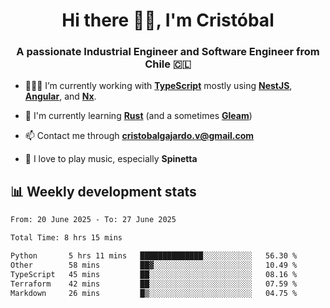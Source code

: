<h1 align="center">Hi there ✌🏻, I'm Cristóbal</h1>
<h3 align="center">A passionate Industrial Engineer and Software Engineer from Chile 🇨🇱</h3>

- 🧑🏻‍💻 I’m currently working with **[TypeScript](https://www.typescriptlang.org)** mostly using **[NestJS](https://nestjs.com)**, **[Angular](https://angular.io)**, and **[Nx](https://nx.dev)**.

- 🌱 I'm currently learning **[Rust](https://www.rust-lang.org)** (and a sometimes **[Gleam](https://gleam.run/)**)

- 📫 Contact me through **cristobalgajardo.v@gmail.com**

- 🎸 I love to play music, especially **Spinetta**

## 📊 Weekly development stats

<!--START_SECTION:waka-->

```txt
From: 20 June 2025 - To: 27 June 2025

Total Time: 8 hrs 15 mins

Python       5 hrs 11 mins   ██████████████░░░░░░░░░░░   56.30 %
Other        58 mins         ██▓░░░░░░░░░░░░░░░░░░░░░░   10.49 %
TypeScript   45 mins         ██░░░░░░░░░░░░░░░░░░░░░░░   08.16 %
Terraform    42 mins         ██░░░░░░░░░░░░░░░░░░░░░░░   07.59 %
Markdown     26 mins         █▒░░░░░░░░░░░░░░░░░░░░░░░   04.75 %
```

<!--END_SECTION:waka-->
